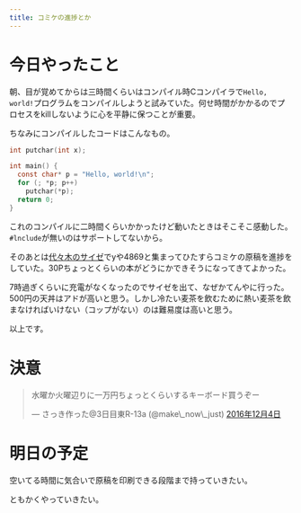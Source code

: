 ```yaml
---
title: コミケの進捗とか
---
```


<script async src="//platform.twitter.com/widgets.js"></script>

# 今日やったこと

朝、目が覚めてからは三時間くらいはコンパイル時Cコンパイラで`Hello, world!`プログラムをコンパイルしようと試みていた。何せ時間がかかるのでプロセスをkillしないように心を平静に保つことが重要。

ちなみにコンパイルしたコードはこんなもの。

```c
int putchar(int x);

int main() {
  const char* p = "Hello, world!\n";
  for (; *p; p++)
    putchar(*p);
  return 0;
}
```

これのコンパイルに二時間くらいかかったけど動いたときはそこそこ感動した。`#lnclude`が無いのはサポートしてないから。

そのあとは[代々木のサイゼ](http://www.saizeriya.co.jp/restaurant/shop_detail.php?cd=0706)でyや4869と集まってひたすらコミケの原稿を進捗をしていた。30Pちょっとくらいの本がどうにかできそうになってきてよかった。

7時過ぎくらいに充電がなくなったのでサイゼを出て、なぜかてんやに行った。500円の天丼はアドが高いと思う。しかし冷たい麦茶を飲むために熱い麦茶を飲まなければいけない（コップがない）のは難易度は高いと思う。

以上です。

# 決意

<blockquote class="twitter-tweet" data-lang="ja"><p lang="ja" dir="ltr">水曜か火曜辺りに一万円ちょっとくらいするキーボード買うぞー</p>&mdash; さっき作った@3日目東R-13a (@make\_now\_just) <a href="https://twitter.com/make_now_just/status/805423732525150208">2016年12月4日</a></blockquote>

# 明日の予定

空いてる時間に気合いで原稿を印刷できる段階まで持っていきたい。

ともかくやっていきたい。
